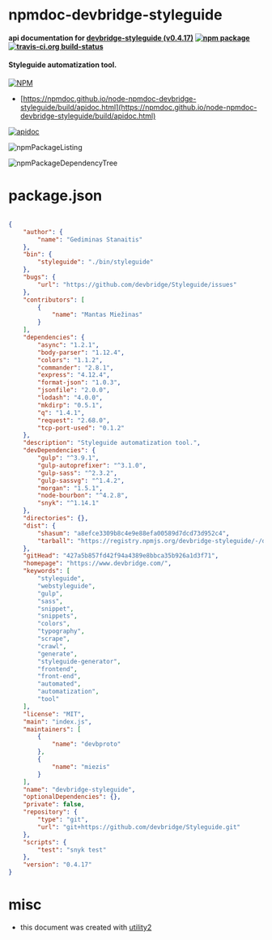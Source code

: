 # npmdoc-devbridge-styleguide

#### api documentation for  [devbridge-styleguide (v0.4.17)](https://www.devbridge.com/)  [![npm package](https://img.shields.io/npm/v/npmdoc-devbridge-styleguide.svg?style=flat-square)](https://www.npmjs.org/package/npmdoc-devbridge-styleguide) [![travis-ci.org build-status](https://api.travis-ci.org/npmdoc/node-npmdoc-devbridge-styleguide.svg)](https://travis-ci.org/npmdoc/node-npmdoc-devbridge-styleguide)

#### Styleguide automatization tool.

[![NPM](https://nodei.co/npm/devbridge-styleguide.png?downloads=true&downloadRank=true&stars=true)](https://www.npmjs.com/package/devbridge-styleguide)

- [https://npmdoc.github.io/node-npmdoc-devbridge-styleguide/build/apidoc.html](https://npmdoc.github.io/node-npmdoc-devbridge-styleguide/build/apidoc.html)

[![apidoc](https://npmdoc.github.io/node-npmdoc-devbridge-styleguide/build/screenCapture.buildCi.browser.%252Ftmp%252Fbuild%252Fapidoc.html.png)](https://npmdoc.github.io/node-npmdoc-devbridge-styleguide/build/apidoc.html)

![npmPackageListing](https://npmdoc.github.io/node-npmdoc-devbridge-styleguide/build/screenCapture.npmPackageListing.svg)

![npmPackageDependencyTree](https://npmdoc.github.io/node-npmdoc-devbridge-styleguide/build/screenCapture.npmPackageDependencyTree.svg)



# package.json

```json

{
    "author": {
        "name": "Gediminas Stanaitis"
    },
    "bin": {
        "styleguide": "./bin/styleguide"
    },
    "bugs": {
        "url": "https://github.com/devbridge/Styleguide/issues"
    },
    "contributors": [
        {
            "name": "Mantas Miežinas"
        }
    ],
    "dependencies": {
        "async": "1.2.1",
        "body-parser": "1.12.4",
        "colors": "1.1.2",
        "commander": "2.8.1",
        "express": "4.12.4",
        "format-json": "1.0.3",
        "jsonfile": "2.0.0",
        "lodash": "4.0.0",
        "mkdirp": "0.5.1",
        "q": "1.4.1",
        "request": "2.68.0",
        "tcp-port-used": "0.1.2"
    },
    "description": "Styleguide automatization tool.",
    "devDependencies": {
        "gulp": "^3.9.1",
        "gulp-autoprefixer": "^3.1.0",
        "gulp-sass": "^2.3.2",
        "gulp-sassvg": "^1.4.2",
        "morgan": "1.5.1",
        "node-bourbon": "^4.2.8",
        "snyk": "^1.14.1"
    },
    "directories": {},
    "dist": {
        "shasum": "a8efce3309b8c4e9e88efa00589d7dcd73d952c4",
        "tarball": "https://registry.npmjs.org/devbridge-styleguide/-/devbridge-styleguide-0.4.17.tgz"
    },
    "gitHead": "427a5b857fd42f94a4389e8bbca35b926a1d3f71",
    "homepage": "https://www.devbridge.com/",
    "keywords": [
        "styleguide",
        "webstyleguide",
        "gulp",
        "sass",
        "snippet",
        "snippets",
        "colors",
        "typography",
        "scrape",
        "crawl",
        "generate",
        "styleguide-generator",
        "frontend",
        "front-end",
        "automated",
        "automatization",
        "tool"
    ],
    "license": "MIT",
    "main": "index.js",
    "maintainers": [
        {
            "name": "devbproto"
        },
        {
            "name": "miezis"
        }
    ],
    "name": "devbridge-styleguide",
    "optionalDependencies": {},
    "private": false,
    "repository": {
        "type": "git",
        "url": "git+https://github.com/devbridge/Styleguide.git"
    },
    "scripts": {
        "test": "snyk test"
    },
    "version": "0.4.17"
}
```



# misc
- this document was created with [utility2](https://github.com/kaizhu256/node-utility2)
